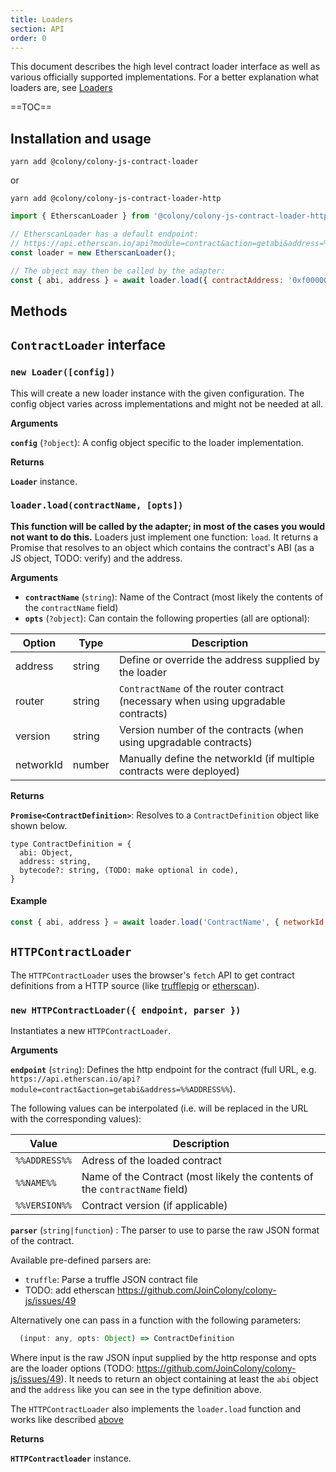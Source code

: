 ```yaml
---
title: Loaders
section: API
order: 0
---
```


This document describes the high level contract loader interface as well as various officially supported implementations. For a better explanation what loaders are, see [Loaders](../docs-loaders)

==TOC==
## Installation and usage

```
yarn add @colony/colony-js-contract-loader
```
or
```
yarn add @colony/colony-js-contract-loader-http
```

```javascript
import { EtherscanLoader } from '@colony/colony-js-contract-loader-http';

// EtherscanLoader has a default endpoint:
// https://api.etherscan.io/api?module=contract&action=getabi&address=%%ADDRESS%%
const loader = new EtherscanLoader();

// The object may then be called by the adapter:
const { abi, address } = await loader.load({ contractAddress: '0xf000000000000000000000000000000000000000'});
 ```

## Methods


## `ContractLoader` interface

### `new Loader([config])`

This will create a new loader instance with the given configuration. The config object varies across implementations and might not be needed at all.

**Arguments**

**`config`** (`?object`): A config object specific to the loader implementation.

**Returns**

**`Loader`** instance.

### `loader.load(contractName, [opts])`

**This function will be called by the adapter; in most of the cases you would not want to do this.** Loaders just implement one function: `load`. It returns a Promise that resolves to an object which contains the contract's ABI (as a JS object, TODO: verify) and the address.

**Arguments**

* **`contractName`** (`string`): Name of the Contract (most likely the contents of the `contractName` field)
* **`opts`** (`?object`): Can contain the following properties (all are optional):

|Option|Type|Description|
|---|---|---|
|address|string|Define or override the address supplied by the loader|
|router|string|`ContractName` of the router contract (necessary when using upgradable contracts)|
|version|string|Version number of the contracts (when using upgradable contracts)|
|networkId|number|Manually define the networkId (if multiple contracts were deployed)|

**Returns**

**`Promise<ContractDefinition>`**: Resolves to a `ContractDefinition` object like shown below.

```
type ContractDefinition = {
  abi: Object,
  address: string,
  bytecode?: string, (TODO: make optional in code),
}
```

#### Example

```javascript
const { abi, address } = await loader.load('ContractName', { networkId: 99 });
```

## `HTTPContractLoader`

The `HTTPContractLoader` uses the browser's `fetch` API to get contract definitions from a HTTP source (like [trufflepig](https://github.com/JoinColony/trufflepig) or [etherscan](https://etherscan.io/contractsVerified)).

### `new HTTPContractLoader({ endpoint, parser })`

Instantiates a new `HTTPContractLoader`.

**Arguments**

**`endpoint`** (`string`): Defines the http endpoint for the contract (full URL, e.g. `https://api.etherscan.io/api?module=contract&action=getabi&address=%%ADDRESS%%`).

The following values can be interpolated (i.e. will be replaced in the URL with the corresponding values):

|Value|Description|
|---|---|
|`%%ADDRESS%%`|Adress of the loaded contract|
|`%%NAME%%`|Name of the Contract (most likely the contents of the `contractName` field)|
|`%%VERSION%%`|Contract version (if applicable)|

**`parser`** (`string|function`) : The parser to use to parse the raw JSON format of the contract.

Available pre-defined parsers are:

- `truffle`: Parse a truffle JSON contract file
- TODO: add etherscan https://github.com/JoinColony/colony-js/issues/49

Alternatively one can pass in a function with the following parameters:

```javascript
  (input: any, opts: Object) => ContractDefinition
```

Where input is the raw JSON input supplied by the http response and opts are the loader options (TODO: https://github.com/JoinColony/colony-js/issues/49). It needs to return an object containing at least the `abi` object and the `address` like you can see in the type definition above.

The `HTTPContractLoader` also implements the `loader.load` function and works like described [above](#loaderloadcontractname-opts)

**Returns**

**`HTTPContractloader`** instance.
